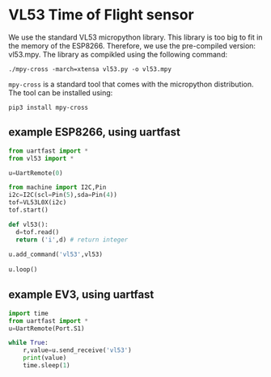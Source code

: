 # VL53 Time of Flight sensor

We use the standard VL53 micropython library. This library is too big to fit in the memory of the ESP8266. Therefore, we use the pre-compiled version: vl53.mpy.
The library as compikled using the following command:

```./mpy-cross -march=xtensa vl53.py -o vl53.mpy```

`mpy-cross` is a standard tool that comes with the micropython distribution. The tool can be installed using:

```
pip3 install mpy-cross
```

## example ESP8266, using uartfast

```python
from uartfast import *
from vl53 import *

u=UartRemote(0)

from machine import I2C,Pin
i2c=I2C(scl=Pin(5),sda=Pin(4))
tof=VL53L0X(i2c)    
tof.start()

def vl53():
  d=tof.read()
  return ('i',d) # return integer
  
u.add_command('vl53',vl53)
 
u.loop()
```

## example EV3, using uartfast

```python
import time
from uartfast import *
u=UartRemote(Port.S1)

while True:
    r,value=u.send_receive('vl53') 
    print(value)
    time.sleep(1)
```    
